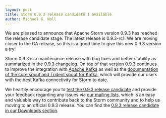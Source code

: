 ```yaml
---
layout: post
title: Storm 0.9.3 release candidate 1 available
author: Michael G. Noll
---
```


We are pleased to announce that Apache Storm version 0.9.3 has reached the release candidate stage.  The latest release is 0.9.3-rc1.  We are moving closer to the GA release, so this is a good time to give this new 0.9.3 version a try!

Storm 0.9.3 is a maintenance release with bug fixes and better stability as summarized in the [0.9.3 changelog](https://github.com/apache/storm/blob/master/CHANGELOG.md).  On top of that version 0.9.3 continues to improve the integration with [Apache Kafka](http://kafka.apache.org/) as well as the [documentation of the core spout and Trident spout for Kafka](https://github.com/apache/storm/blob/master/external/storm-kafka/README.md), which will provide our users with the best Kafka connectivity for Storm to date.

We heartily encourage you to [test the 0.9.3 release candidate](http://storm.apache.org/downloads.html) and provide your feedback regarding any issues via [our mailing lists](http://storm.apache.org/community.html), which is an easy and valuable way to contribute back to the Storm community and to help us moving to an official 0.9.3 release.  You can find the [0.9.3 release candidate in our Downloads section](http://storm.apache.org/downloads.html).
